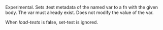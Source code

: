  Experimental.
  Sets :test metadata of the named var to a fn with the given body.
  The var must already exist.  Does not modify the value of the var.

  When *load-tests* is false, set-test is ignored.